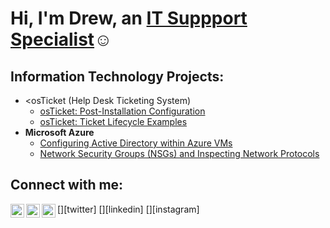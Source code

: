 <h1>Hi, I'm Drew, an <a href="https://linkedin.com/in/amorel47">IT Suppport Specialist</a>☺</h1>

<h2> Information Technology Projects:</h2>

- <osTicket (Help Desk Ticketing System)</b>
  - [osTicket: Post-Installation Configuration](https://github.com/amorel47/post-install-config)
  - [osTicket: Ticket Lifecycle Examples](https://github.com/amorel47/ticket-lifecycle)
- <b>Microsoft Azure</b>
  - [Configuring Active Directory within Azure VMs](https://github.com/amorel47/configure-ad)
  - [Network Security Groups (NSGs) and Inspecting Network Protocols](https://github.com/amorel47/azure-network-protocols)

<h2>Connect with me:</h2>

[<img align="left" alt="Josh | Twitter" width="22px" src="https://cdn.jsdelivr.net/npm/simple-icons@v3/icons/twitter.svg" />][twitter]
[<img align="left" alt="Josh | LinkedIn" width="22px" src="https://cdn.jsdelivr.net/npm/simple-icons@v3/icons/linkedin.svg" />][linkedin]
[<img align="left" alt="Josh | Instagram" width="22px" src="https://cdn.jsdelivr.net/npm/simple-icons@v3/icons/instagram.svg" />][instagram]
